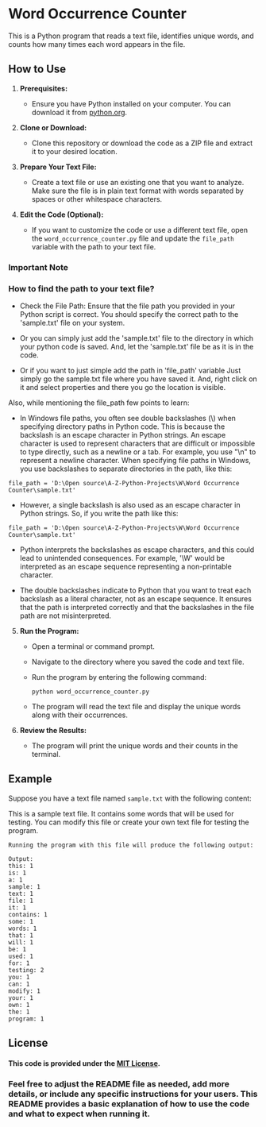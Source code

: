 # Word Occurrence Counter

This is a Python program that reads a text file, identifies unique words, and counts how many times each word appears in the file.

## How to Use

1. **Prerequisites:**
   - Ensure you have Python installed on your computer. You can download it from [python.org](https://www.python.org/downloads/).

2. **Clone or Download:**
   - Clone this repository or download the code as a ZIP file and extract it to your desired location.

3. **Prepare Your Text File:**
   - Create a text file or use an existing one that you want to analyze. Make sure the file is in plain text format with words separated by spaces or other whitespace characters.

4. **Edit the Code (Optional):**
   - If you want to customize the code or use a different text file, open the `word_occurrence_counter.py` file and update the `file_path` variable with the path to your text file.


### **Important Note**
   ### How to find the path to your text file?

   - Check the File Path: Ensure that the file path you provided in your Python script is correct. You should specify the correct path to the 'sample.txt' file on your system.
   - Or you can simply just add the 'sample.txt' file to the directory in which your python code is saved.
   And, let the 'sample.txt' file be as it is in the code.

   - Or if you want to just simple add the path in 'file_path' variable Just simply go the sample.txt file where you have saved it. And, right click on it and select properties and there you go the location is visible.

   Also, while mentioning the file_path few points to learn:

   - In Windows file paths, you often see double backslashes (\\) when specifying directory paths in Python code. This is because the backslash is an escape character in Python strings. An escape character is used to represent characters that are difficult or impossible to type directly, such as a newline or a tab. For example, you use "\n" to represent a newline character.
   When specifying file paths in Windows, you use backslashes to separate directories in the path, like this:
   ```
   file_path = 'D:\Open source\A-Z-Python-Projects\W\Word Occurrence Counter\sample.txt'
   ```
   - However, a single backslash is also used as an escape character in Python strings. So, if you write the path like this:
   ```
   file_path = 'D:\Open source\A-Z-Python-Projects\W\Word Occurrence Counter\sample.txt'
   ```
   - Python interprets the backslashes as escape characters, and this could lead to unintended consequences. For example, '\W' would be interpreted as an escape sequence representing a non-printable character.

   - The double backslashes indicate to Python that you want to treat each backslash as a literal character, not as an escape sequence. It ensures that the path is interpreted correctly and that the backslashes in the file path are not misinterpreted.




5. **Run the Program:**
   - Open a terminal or command prompt.
   - Navigate to the directory where you saved the code and text file.
   - Run the program by entering the following command:

     ```
     python word_occurrence_counter.py
     ```

   - The program will read the text file and display the unique words along with their occurrences.

6. **Review the Results:**
   - The program will print the unique words and their counts in the terminal.

## Example

Suppose you have a text file named `sample.txt` with the following content:

This is a sample text file. It contains some words that will be used for testing.
You can modify this file or create your own text file for testing the program.

```
Running the program with this file will produce the following output:
```

```
Output:
this: 1
is: 1
a: 1
sample: 1
text: 1
file: 1
it: 1
contains: 1
some: 1
words: 1
that: 1
will: 1
be: 1
used: 1
for: 1
testing: 2
you: 1
can: 1
modify: 1
your: 1
own: 1
the: 1
program: 1
```








## License

#### This code is provided under the [MIT License](LICENSE).



### Feel free to adjust the README file as needed, add more details, or include any specific instructions for your users. This README provides a basic explanation of how to use the code and what to expect when running it.